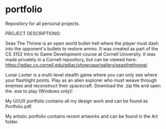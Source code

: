 # portfolio
Repository for all personal projects.

PROJECT DESCRIPTIONS:

Seas The Throne is an open world bullet-hell where the player must dash into the opponent's bullets to restore ammo. It was created as part of the CS 3152 Intro to Game Development course at Cornell University. It was made privately in a Cornell repository, but can be viewed here: https://gdiac.cs.cornell.edu/gdiac/showcase/gallery/seasthethrone/

Lunar Looter is a multi-level stealth game where you can only see where your flashlight points. Play as an alien explorer who must weave through enemies and reconstruct their spacecraft. Download the .zip file and open the .exe to play (Windows only)! 

My UI/UX portfolio contains all my design work and can be found as Portfolio.pdf.

My artistic portfolio contains recent artworks and can be found in the Art folder.
